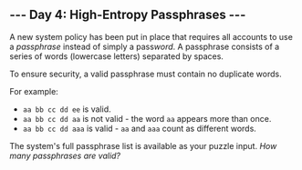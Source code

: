 ## \--- Day 4: High-Entropy Passphrases ---

A new system policy has been put in place that requires all accounts to
use a *passphrase* instead of simply a pass*word*. A passphrase consists
of a series of words (lowercase letters) separated by spaces.

To ensure security, a valid passphrase must contain no duplicate words.

For example:

  - `aa bb cc dd ee` is valid.
  - `aa bb cc dd aa` is not valid - the word `aa` appears more than
    once.
  - `aa bb cc dd aaa` is valid - `aa` and `aaa` count as different
    words.

The system's full passphrase list is available as your puzzle input.
*How many passphrases are valid?*

